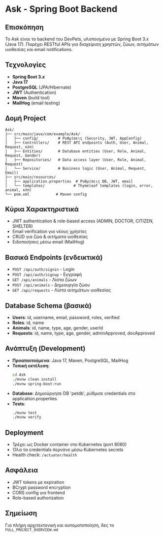 # Ask - Spring Boot Backend 

## Επισκόπηση
Το Ask είναι το backend του DevPets, υλοποιημένο με Spring Boot 3.x (Java 17). Παρέχει RESTful APIs για διαχείριση χρηστών, ζώων, αιτημάτων υιοθεσίας και email notifications.

## Τεχνολογίες
- **Spring Boot 3.x**
- **Java 17**
- **PostgreSQL** (JPA/Hibernate)
- **JWT** (Authentication)
- **Maven** (build tool)
- **MailHog** (email testing)

## Δομή Project
```
Ask/
├── src/main/java/com/example/Ask/
│   ├── config/         # Ρυθμίσεις (Security, JWT, AppConfig)
│   ├── Controllers/    # REST API endpoints (Auth, User, Animal, Request, κλπ)
│   ├── Entities/       # Database entities (User, Role, Animal, Request, Gender)
│   ├── Repositories/   # Data access layer (User, Role, Animal, Request)
│   └── Service/        # Business logic (User, Animal, Request, Email)
├── src/main/resources/
│   ├── application.properties  # Ρυθμίσεις DB, JWT, email
│   └── templates/             # Thymeleaf templates (login, error, animal, κλπ)
└── pom.xml            # Maven config
```

## Κύρια Χαρακτηριστικά
- JWT authentication & role-based access (ADMIN, DOCTOR, CITIZEN, SHELTER)
- Email verification για νέους χρήστες
- CRUD για ζώα & αιτήματα υιοθεσίας
- Ειδοποιήσεις μέσω email (MailHog)

## Βασικά Endpoints (ενδεικτικά)
- `POST /api/auth/signin` - Login
- `POST /api/auth/signup` - Εγγραφή
- `GET /api/animals` - Λίστα ζώων
- `POST /api/animals` - Δημιουργία ζώου
- `GET /api/requests` - Λίστα αιτημάτων υιοθεσίας

## Database Schema (βασικά)
- **Users**: id, username, email, password, roles, verified
- **Roles**: id, name
- **Animals**: id, name, type, age, gender, userId
- **Requests**: id, name, type, age, gender, adminApproved, docApproved

## Ανάπτυξη (Development)
- **Προαπαιτούμενα**: Java 17, Maven, PostgreSQL, MailHog
- **Τοπική εκτέλεση**:
  ```bash
  cd Ask
  ./mvnw clean install
  ./mvnw spring-boot:run
  ```
- **Database**: Δημιούργησε DB 'petdb', ρύθμισε credentials στο application.properties
- **Tests**:
  ```bash
  ./mvnw test
  ./mvnw verify
  ```

## Deployment
- Τρέχει ως Docker container στο Kubernetes (port 8080)
- Όλα τα credentials περνάνε μέσω Kubernetes secrets
- Health check: `/actuator/health`

## Ασφάλεια
- JWT tokens με expiration
- BCrypt password encryption
- CORS config για frontend
- Role-based authorization

## Σημείωση
Για πλήρη αρχιτεκτονική και αυτοματοποίηση, δες το `FULL_PROJECT_OVERVIEW.md` 